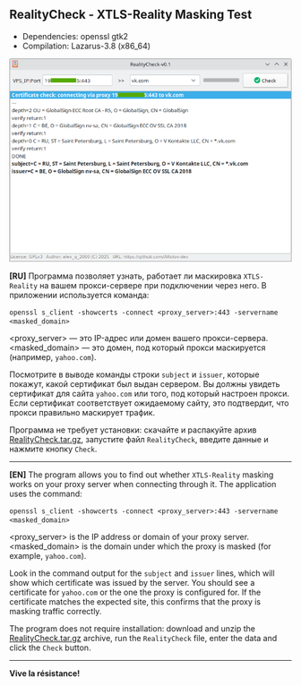 RealityCheck - XTLS-Reality Masking Test
---

+ Dependencies: openssl gtk2
+ Compilation: Lazarus-3.8 (x86_64)

![](https://github.com/AKotov-dev/RealityCheck/blob/main/ScreenShot2.png)

**[RU]** Программа позволяет узнать, работает ли маскировка `XTLS-Reality` на вашем прокси-сервере при подключении через него. В приложении используется команда:
```
openssl s_client -showcerts -connect <proxy_server>:443 -servername <masked_domain>
```
<proxy_server> — это IP-адрес или домен вашего прокси-сервера.  
<masked_domain> — это домен, под который прокси маскируется (например, `yahoo.com`).

Посмотрите в выводе команды строки `subject` и `issuer`, которые покажут, какой сертификат был выдан сервером. Вы должны увидеть сертификат для сайта `yahoo.com` или того, под который настроен прокси. Если сертификат соответствует ожидаемому сайту, это подтвердит, что прокси правильно маскирует трафик.

Программа не требует установки: скачайте и распакуйте архив [RealityCheck.tar.gz](https://github.com/AKotov-dev/RealityCheck/raw/refs/heads/main/RealityCheck.tar.gz), запустите файл `RealityCheck`, введите данные и нажмите кнопку `Check`.

---

**[EN]** The program allows you to find out whether `XTLS-Reality` masking works on your proxy server when connecting through it. The application uses the command:
```
openssl s_client -showcerts -connect <proxy_server>:443 -servername <masked_domain>
```
<proxy_server> is the IP address or domain of your proxy server.  
<masked_domain> is the domain under which the proxy is masked (for example, `yahoo.com`).

Look in the command output for the `subject` and `issuer` lines, which will show which certificate was issued by the server. You should see a certificate for `yahoo.com` or the one the proxy is configured for. If the certificate matches the expected site, this confirms that the proxy is masking traffic correctly.

The program does not require installation: download and unzip the [RealityCheck.tar.gz](https://github.com/AKotov-dev/RealityCheck/raw/refs/heads/main/RealityCheck.tar.gz) archive, run the `RealityCheck` file, enter the data and click the `Check` button.

---
**Vive la résistance!**
